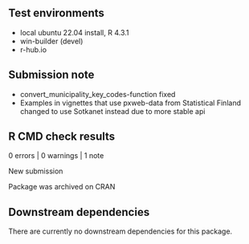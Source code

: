 ## Test environments
* local ubuntu 22.04 install, R 4.3.1
* win-builder (devel)
* r-hub.io

## Submission note

* convert_municipality_key_codes-function fixed
* Examples in vignettes that use pxweb-data from Statistical Finland changed to use Sotkanet instead due to more stable api


## R CMD check results

0 errors | 0 warnings | 1 note

New submission

Package was archived on CRAN

## Downstream dependencies

There are currently no downstream dependencies for this package.

